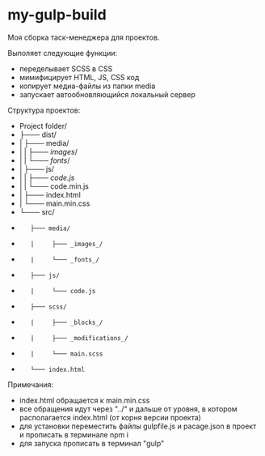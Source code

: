 # my-gulp-build
 Моя сборка таск-менеджера для проектов.

 Выполяет следующие функции:
 - переделывает SCSS в CSS
 - мимифицирует HTML, JS, CSS код
 - копирует медиа-файлы из папки media
 - запускает автообновляющийся локальный сервер

Структура проектов:

- Project folder/
-  ├─── dist/
-  |     ├─── media/
-  |     |     ├─── _images_/
-  |     |     └─── _fonts_/
-  |     ├─── js/
-  |     |     ├─── _code.js_
-  |     |     └─── code.min.js
-  |     ├─── index.html
-  |     └─── main.min.css
-  └─── src/
-        ├─── media/
-        |     ├─── _images_/
-        |     └─── _fonts_/
-        ├─── js/
-        |     └─── code.js
-        ├─── scss/
-        |     ├─── _blocks_/
-        |     ├─── _modifications_/
-        |     └─── main.scss
-        └─── index.html

Примечания:
- index.html обращается к main.min.css
- все обращения идут через "../" и дальше от уровня, в котором располагается index.html (от корня версии проекта)
- для установки переместить файлы gulpfile.js и pacage.json в проект и прописать в терминале npm i
- для запуска прописать в терминал "gulp"